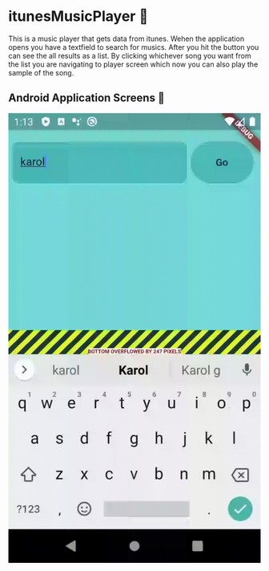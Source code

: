 # itunesMusicPlayer 🎵

This is a music player that gets data from itunes. Wehen the application opens you have a textfield to search for musics. After you hit the button you can see the all results as a list. By clicking whichever song you want from the list you are navigating to player screen which now you can also play the sample of the song.

## Android Application Screens 📱

![Finished App](https://github.com/xlash5/itunesMusicPlayer/blob/master/demo.gif)
